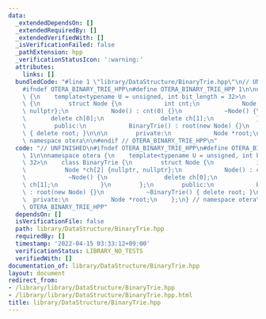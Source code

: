 ```yaml
---
data:
  _extendedDependsOn: []
  _extendedRequiredBy: []
  _extendedVerifiedWith: []
  _isVerificationFailed: false
  _pathExtension: hpp
  _verificationStatusIcon: ':warning:'
  attributes:
    links: []
  bundledCode: "#line 1 \"library/DataStructure/BinaryTrie.hpp\"\n// UNFINISHED\n\
    #ifndef OTERA_BINARY_TRIE_HPP\n#define OTERA_BINARY_TRIE_HPP 1\n\nnamespace otera\
    \ {\n    template<typename U = unsigned, int bit_length = 32>\n    class BinaryTrie\
    \ {\n        struct Node {\n            int cnt;\n            Node *ch[2] {nullptr,\
    \ nullptr};\n            Node() : cnt(0) {}\n            ~Node() {\n         \
    \       delete ch[0];\n                delete ch[1];\n            }\n        };\n\
    \        public:\n            BinaryTrie() : root(new Node) {}\n            ~BinaryTrie()\
    \ { delete root; }\n\n\n        private:\n            Node *root;\n    };\n} //\
    \ namespace otera\n\n#endif // OTERA_BINARY_TRIE_HPP\n"
  code: "// UNFINISHED\n#ifndef OTERA_BINARY_TRIE_HPP\n#define OTERA_BINARY_TRIE_HPP\
    \ 1\n\nnamespace otera {\n    template<typename U = unsigned, int bit_length =\
    \ 32>\n    class BinaryTrie {\n        struct Node {\n            int cnt;\n \
    \           Node *ch[2] {nullptr, nullptr};\n            Node() : cnt(0) {}\n\
    \            ~Node() {\n                delete ch[0];\n                delete\
    \ ch[1];\n            }\n        };\n        public:\n            BinaryTrie()\
    \ : root(new Node) {}\n            ~BinaryTrie() { delete root; }\n\n\n      \
    \  private:\n            Node *root;\n    };\n} // namespace otera\n\n#endif //\
    \ OTERA_BINARY_TRIE_HPP"
  dependsOn: []
  isVerificationFile: false
  path: library/DataStructure/BinaryTrie.hpp
  requiredBy: []
  timestamp: '2022-04-15 03:33:12+09:00'
  verificationStatus: LIBRARY_NO_TESTS
  verifiedWith: []
documentation_of: library/DataStructure/BinaryTrie.hpp
layout: document
redirect_from:
- /library/library/DataStructure/BinaryTrie.hpp
- /library/library/DataStructure/BinaryTrie.hpp.html
title: library/DataStructure/BinaryTrie.hpp
---
```

